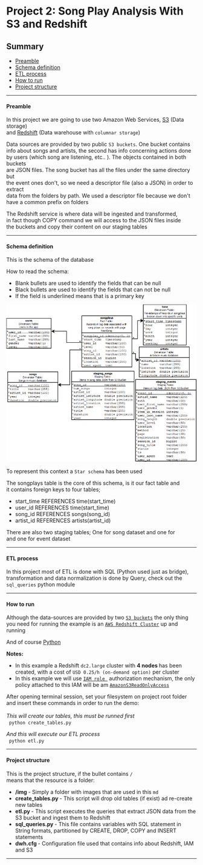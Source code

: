 # Project 2: Song Play Analysis With S3 and Redshift

## Summary
* [Preamble](#Preamble)
* [Schema definition](#Schema-definition)
* [ETL process](#ETL-process)
* [How to run](#How-to-run)
* [Project structure](#Project-structure)
--------------------------------------------

#### Preamble

In this project we are going to use two Amazon Web Services,
[S3](https://aws.amazon.com/en/s3/) (Data storage) <br>
and [Redshift](https://aws.amazon.com/en/redshift/) (Data warehouse with ``columnar storage``)

Data sources are provided by two public ``S3 buckets``. One bucket contains <br>
info about songs and artists, the second has info concerning actions done <br> by users (which song are listening, etc.. ). The objects  contained in both buckets <br> are JSON files. The song bucket has all
the files under the same directory but <br> the event ones don't,
so we need a descriptor file (also a JSON) in order to extract <br> data from the folders by path. We used a descriptor file because we don't have a common prefix on folders

The Redshift service is where data will be ingested and transformed, <br>
in fact though COPY command we will access to the JSON files inside <br>
the buckets and copy their content on our staging tables

--------------------------------------------

#### Schema definition
This is the schema of the database

How to read the schema:
* Blank bullets are used to identify the fields that can be null <br>
* Black bullets are used to identify the fields that can not be null <br>
* If the field is underlined means that is a primary key <br>

![schema](./images/SongPlayAnalysis.png)

To represent this context a ``Star schema`` has been used <br>

The songplays table is the core of this schema, is it our fact table and <br>
it contains foreign keys to four tables;
* start_time REFERENCES time(start_time)
* user_id REFERENCES time(start_time)
* song_id REFERENCES songs(song_id)
* artist_id REFERENCES artists(artist_id)

There are also two staging tables; One for song dataset and one for <br>
and one for event dataset


--------------------------------------------

#### ETL process

In this project most of ETL is done with SQL (Python used just as bridge), transformation and data normalization is done by Query, check out the ``sql_queries`` python module

--------------------------------------------

#### How to run
Although the data-sources are provided by two [``S3 buckets``](https://aws.amazon.com/en/s3/) the only thing you need for running the example is an [``AWS Redshift Cluster``](https://aws.amazon.com/en/redshift/) up and running

And of course [Python](https://www.python.org/downloads/) <br>

<b> Notes: </b>
* In this example a Redshift ``dc2.large``  cluster with <b> 4 nodes </b> has been created, with a cost of ``USD 0.25/h (on-demand option)`` per cluster
* In this example we will use [``IAM role ``](https://docs.aws.amazon.com/en_us/IAM/latest/UserGuide/id_roles.html) authorization mechanism, the only policy attached to this IAM will be am [``AmazonS3ReadOnlyAccess``](https://aws.amazon.com/en/blogs/security/organize-your-permissions-by-using-separate-managed-policies/)


After opening terminal session, set your filesystem on project root folder <br>
and  insert these commands in order to run the demo: <br><br>
<I> This will create our tables, this must be runned first </I> <br>
`` python create_tables.py`` <br>

<I> And this will execute our ETL process </I> <br>
`` python etl.py`` <br>

--------------------------------------------

#### Project structure
This is the project structure, if the bullet contains ``/`` <br>
means that the resource is a folder:

* <b> /img </b> - Simply a folder with images that are used in this ``md``
* <b> create_tables.py </b> - This script will drop old tables (if exist) ad re-create new tables
* <b> etl.py </b> - This script executes the queries that extract JSON data
from the S3 bucket and ingest them to Redshift
* <b> sql_queries.py </b> - This file contains variables with SQL statement in String formats,  partitioned by CREATE, DROP, COPY and INSERT statements
* <b> dwh.cfg </b> - Configuration file used that contains info about Redshift, IAM and S3

--------------------------------------------
